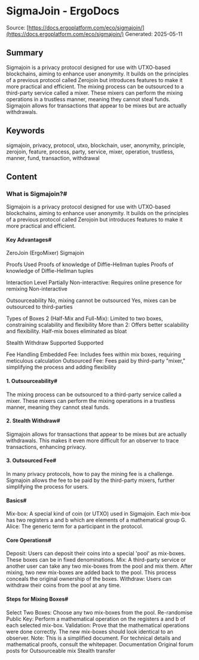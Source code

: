 # SigmaJoin - ErgoDocs
Source: [https://docs.ergoplatform.com/eco/sigmajoin/](https://docs.ergoplatform.com/eco/sigmajoin/)
Generated: 2025-05-11

## Summary
Sigmajoin is a privacy protocol designed for use with UTXO-based blockchains, aiming to enhance user anonymity. It builds on the principles of a previous protocol called Zerojoin but introduces features to make it more practical and efficient. The mixing process can be outsourced to a third-party service called a mixer. These mixers can perform the mixing operations in a trustless manner, meaning they cannot steal funds. Sigmajoin allows for transactions that appear to be mixes but are actually withdrawals.

## Keywords
sigmajoin, privacy, protocol, utxo, blockchain, user, anonymity, principle, zerojoin, feature, process, party, service, mixer, operation, trustless, manner, fund, transaction, withdrawal

## Content
### What is Sigmajoin?#
Sigmajoin is a privacy protocol designed for use with UTXO-based blockchains, aiming to enhance user anonymity. It builds on the principles of a previous protocol called Zerojoin but introduces features to make it more practical and efficient.

#### Key Advantages#
ZeroJoin (ErgoMixer)
Sigmajoin




Proofs Used
Proofs of knowledge of Diffie-Hellman tuples
Proofs of knowledge of Diffie-Hellman tuples


Interaction Level
Partially Non-interactive: Requires online presence for remixing
Non-interactive


Outsourceability
No, mixing cannot be outsourced
Yes, mixes can be outsourced to third-parties


Types of Boxes
2 (Half-Mix and Full-Mix): Limited to two boxes, constraining scalability and flexibility
More than 2: Offers better scalability and flexibility. Half-mix boxes eliminated as bloat


Stealth Withdraw
Supported
Supported


Fee Handling
Embedded Fee: Includes fees within mix boxes, requiring meticulous calculation
Outsourced Fee: Fees paid by third-party "mixer," simplifying the process and adding flexibility

#### 1. Outsourceability#
The mixing process can be outsourced to a third-party service called a mixer. These mixers can perform the mixing operations in a trustless manner, meaning they cannot steal funds.

#### 2. Stealth Withdraw#
Sigmajoin allows for transactions that appear to be mixes but are actually withdrawals. This makes it even more difficult for an observer to trace transactions, enhancing privacy.

#### 3. Outsourced Fee#
In many privacy protocols, how to pay the mining fee is a challenge. Sigmajoin allows the fee to be paid by the third-party mixers, further simplifying the process for users.

#### Basics#
Mix-box: A special kind of coin (or UTXO) used in Sigmajoin. Each mix-box has two registers a and b which are elements of a mathematical group G.
Alice: The generic term for a participant in the protocol.

#### Core Operations#
Deposit: Users can deposit their coins into a special 'pool' as mix-boxes. These boxes can be in fixed denominations.
Mix: A third-party service or another user can take any two mix-boxes from the pool and mix them. After mixing, two new mix-boxes are added back to the pool. This process conceals the original ownership of the boxes.
Withdraw: Users can withdraw their coins from the pool at any time.

#### Steps for Mixing Boxes#
Select Two Boxes: Choose any two mix-boxes from the pool.
Re-randomise Public Key: Perform a mathematical operation on the registers a and b of each selected mix-box.
Validation: Prove that the mathematical operations were done correctly. The new mix-boxes should look identical to an observer.
Note: This is a simplified document. For technical details and mathematical proofs, consult the whitepaper.
Documentation 
Original forum posts for Outsourceable mix
Stealth transfer
